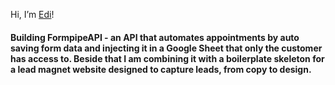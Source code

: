 Hi, I’m [Edi](https://github.com/eddbdea)! 

#### Building FormpipeAPI - an API that automates appointments by auto saving form data and injecting it in a Google Sheet that only the customer has access to. Beside that I am combining it with a boilerplate skeleton for a lead magnet website designed to capture leads, from copy to design.

<!---
eddbdea/eddbdea is a ✨ special ✨ repository because its `README.md` (this file) appears on your GitHub profile.
You can click the Preview link to take a look at your changes.
--->

